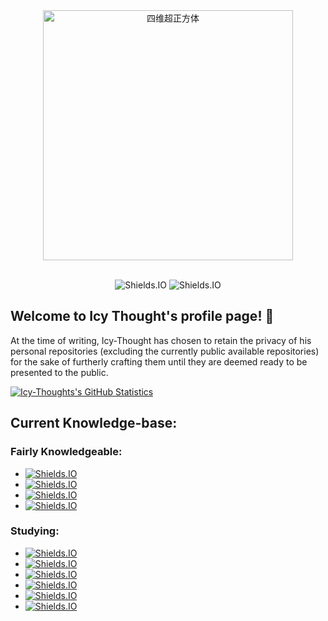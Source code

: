 <div align="center">
<img height="400" src="https://64.media.tumblr.com/dbee6e36665f7e8d5d58862861a62a7c/tumblr_noi1l83ubQ1s4fz4bo1_500.gifv" alt="四维超正方体" />
</div>

<br>

<p align="center">
<img src="http://ForTheBadge.com/images/badges/built-by-developers.svg" alt="Shields.IO" />
<img src="https://forthebadge.com/images/badges/made-with-markdown.svg" alt="Shields.IO" />
</p>

## Welcome to Icy Thought's profile page! :wave:
At the time of writing, Icy-Thought has chosen to retain the privacy of his personal repositories (excluding the currently public available repositories) for the sake of furtherly crafting them until they are deemed ready to be presented to the public.


[![Icy-Thoughts's GitHub Statistics](https://github-readme-stats.vercel.app/api?username=Icy-Thought&show_icons=true&theme=radical)](https://github.com/anuraghazra/github-readme-stats)

## Current Knowledge-base:

### Fairly Knowledgeable:
- [![Shields.IO](https://img.shields.io/badge/Linux-FCC624?style=for-the-badge&logo=linux&logoColor=black)](https://sheilds.io/)
- [![Shields.IO](https://img.shields.io/badge/rust-%23000000.svg?&style=for-the-badge&logo=rust&logoColor=white)](https://shields.io/)
- [![Shields.IO](https://img.shields.io/badge/python-%2314354C.svg?style=for-the-badge&logo=python&logoColor=white)](https://shields.io/)
- [![Shields.IO](https://img.shields.io/badge/LaTeX-47A141?style=for-the-badge&logo=LaTeX&logoColor=white)](https://shields.io/)

### Studying:
- [![Shields.IO](https://img.shields.io/badge/nix-0175C2?style=for-the-badge&logo=NixOS&logoColor=white)](https://shields.io/)
- [![Shields.IO](https://img.shields.io/badge/Haskell-5D4F85?style=for-the-badge&logo=haskell&logoColor=white)](https://shields.io/)
- [![Shields.IO](https://img.shields.io/badge/go-%2300ADD8.svg?&style=for-the-badge&logo=go&logoColor=white)](https://shields.io/)
- [![Shields.IO](https://img.shields.io/badge/kotlin-%230095D5.svg?style=for-the-badge&logo=kotlin&logoColor=white)](https://shields.io/)
- [![Shields.IO](https://img.shields.io/badge/typescript%20-%23007ACC.svg?&style=for-the-badge&logo=typescript&logoColor=white)](https://shields.io/)
- [![Shields.IO](https://img.shields.io/badge/lua-%232C2D72.svg?&style=for-the-badge&logo=lua&logoColor=white)](https://shields.io/)
